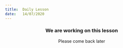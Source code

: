 ```yaml
---
title:  Daily Lesson
date:   14/07/2020
---
```


### <center>We are working on this lesson</center>
<center>Please come back later</center>